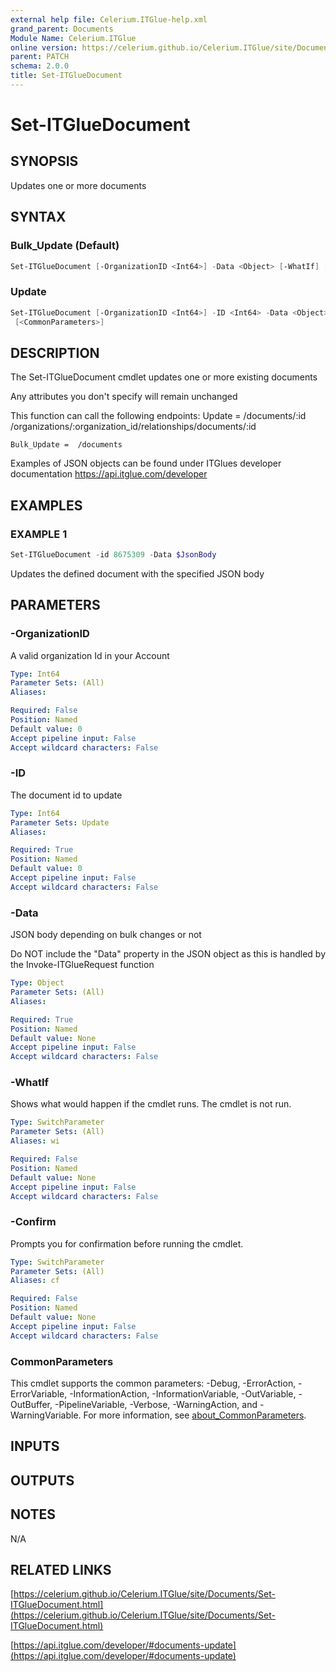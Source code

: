 ```yaml
---
external help file: Celerium.ITGlue-help.xml
grand_parent: Documents
Module Name: Celerium.ITGlue
online version: https://celerium.github.io/Celerium.ITGlue/site/Documents/Set-ITGlueDocument.html
parent: PATCH
schema: 2.0.0
title: Set-ITGlueDocument
---
```


# Set-ITGlueDocument

## SYNOPSIS
Updates one or more documents

## SYNTAX

### Bulk_Update (Default)
```powershell
Set-ITGlueDocument [-OrganizationID <Int64>] -Data <Object> [-WhatIf] [-Confirm] [<CommonParameters>]
```

### Update
```powershell
Set-ITGlueDocument [-OrganizationID <Int64>] -ID <Int64> -Data <Object> [-WhatIf] [-Confirm]
 [<CommonParameters>]
```

## DESCRIPTION
The Set-ITGlueDocument cmdlet updates one or more existing documents

Any attributes you don't specify will remain unchanged

This function can call the following endpoints:
    Update =    /documents/:id
                /organizations/:organization_id/relationships/documents/:id

    Bulk_Update =  /documents

Examples of JSON objects can be found under ITGlues developer documentation
    https://api.itglue.com/developer

## EXAMPLES

### EXAMPLE 1
```powershell
Set-ITGlueDocument -id 8675309 -Data $JsonBody
```

Updates the defined document with the specified JSON body

## PARAMETERS

### -OrganizationID
A valid organization Id in your Account

```yaml
Type: Int64
Parameter Sets: (All)
Aliases:

Required: False
Position: Named
Default value: 0
Accept pipeline input: False
Accept wildcard characters: False
```

### -ID
The document id to update

```yaml
Type: Int64
Parameter Sets: Update
Aliases:

Required: True
Position: Named
Default value: 0
Accept pipeline input: False
Accept wildcard characters: False
```

### -Data
JSON body depending on bulk changes or not

Do NOT include the "Data" property in the JSON object as this is handled
by the Invoke-ITGlueRequest function

```yaml
Type: Object
Parameter Sets: (All)
Aliases:

Required: True
Position: Named
Default value: None
Accept pipeline input: False
Accept wildcard characters: False
```

### -WhatIf
Shows what would happen if the cmdlet runs.
The cmdlet is not run.

```yaml
Type: SwitchParameter
Parameter Sets: (All)
Aliases: wi

Required: False
Position: Named
Default value: None
Accept pipeline input: False
Accept wildcard characters: False
```

### -Confirm
Prompts you for confirmation before running the cmdlet.

```yaml
Type: SwitchParameter
Parameter Sets: (All)
Aliases: cf

Required: False
Position: Named
Default value: None
Accept pipeline input: False
Accept wildcard characters: False
```

### CommonParameters
This cmdlet supports the common parameters: -Debug, -ErrorAction, -ErrorVariable, -InformationAction, -InformationVariable, -OutVariable, -OutBuffer, -PipelineVariable, -Verbose, -WarningAction, and -WarningVariable. For more information, see [about_CommonParameters](http://go.microsoft.com/fwlink/?LinkID=113216).

## INPUTS

## OUTPUTS

## NOTES
N/A

## RELATED LINKS

[https://celerium.github.io/Celerium.ITGlue/site/Documents/Set-ITGlueDocument.html](https://celerium.github.io/Celerium.ITGlue/site/Documents/Set-ITGlueDocument.html)

[https://api.itglue.com/developer/#documents-update](https://api.itglue.com/developer/#documents-update)

